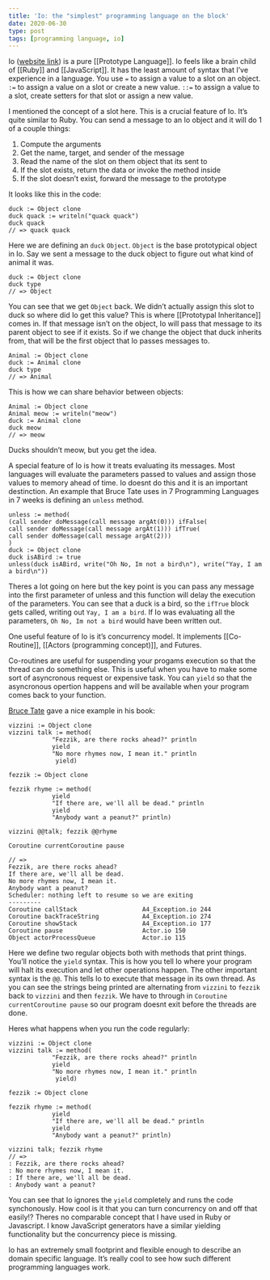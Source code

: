 ```yaml
---
title: 'Io: the "simplest" programming language on the block'
date: 2020-06-30
type: post
tags: [programming language, io]
---
```


Io ([website link](http://iolanguage.com/)) is a pure [[Prototype Language]]. Io feels like a brain child of [[Ruby]] and [[JavaScript]]. It has the least amount of syntax that I&rsquo;ve experience in a language. You use `=` to assign a value to a slot on an object. `:=` to assign a value on a slot or create a new value. `::=` to assign a value to a slot, create setters for that slot or assign a new value.

I mentioned the concept of a slot here. This is a crucial feature of Io. It&rsquo;s quite similar to Ruby. You can send a message to an Io object and it will do 1 of a couple things:

1.  Compute the arguments
2.  Get the name, target, and sender of the message
3.  Read the name of the slot on them object that its sent to
4.  If the slot exists, return the data or invoke the method inside
5.  If the slot doesn’t exist, forward the message to the prototype

It looks like this in the code:

    duck := Object clone
    duck quack := writeln("quack quack")
    duck quack
    // => quack quack

Here we are defining an `duck` `Object`. `Object` is the base prototypical object in Io. Say we sent a message to the duck object to figure out what kind of animal it was.

    duck := Object clone
    duck type
    // => Object

You can see that we get `Object` back. We didn&rsquo;t actually assign this slot to duck so where did Io get this value? This is where [[Prototypal Inheritance]] comes in. If that message isn&rsquo;t on the object, Io will pass that message to its parent object to see if it exists. So if we change the object that duck inherits from, that will be the first object that Io passes messages to.

    Animal := Object clone
    duck := Animal clone
    duck type
    // => Animal

This is how we can share behavior between objects:

    Animal := Object clone
    Animal meow := writeln("meow")
    duck := Animal clone
    duck meow
    // => meow

Ducks shouldn&rsquo;t meow, but you get the idea.

A special feature of Io is how it treats evaluating its messages. Most languages will evaluate the parameters passed to values and assign those values to memory ahead of time. Io doesnt do this and it is an important destinction. An example that Bruce Tate uses in 7 Programming Languages in 7 weeks is defining an `unless` method.

    unless := method(
    (call sender doMessage(call message argAt(0))) ifFalse(
    call sender doMessage(call message argAt(1))) ifTrue(
    call sender doMessage(call message argAt(2)))
    )
    duck := Object clone
    duck isABird := true
    unless(duck isABird, write("Oh No, Im not a bird\n"), write("Yay, I am a bird\n"))

Theres a lot going on here but the key point is you can pass any message into the first parameter of unless and this function will delay the execution of the parameters. You can see that a duck is a bird, so the `ifTrue` block gets called, writing out `Yay, I am a bird`. If Io was evaluating all the parameters, `Oh No, Im not a bird` would have been written out.

One useful feature of Io is it&rsquo;s concurrency model. It implements [[Co-Routine]], [[Actors (programming concept)]], and Futures.

Co-routines are useful for suspending your progams execution so that the thread can do something else. This is useful when you have to make some sort of asyncronous request or expensive task. You can `yield` so that the asyncronous opertion happens and will be available when your program comes back to your function.

[Bruce Tate](bruce_tate.md) gave a nice example in his book:

    vizzini := Object clone
    vizzini talk := method(
                "Fezzik, are there rocks ahead?" println
                yield
                "No more rhymes now, I mean it." println
                 yield)

    fezzik := Object clone

    fezzik rhyme := method(
    			yield
                "If there are, we'll all be dead." println
                yield
                "Anybody want a peanut?" println)

    vizzini @@talk; fezzik @@rhyme

    Coroutine currentCoroutine pause

    // =>
    Fezzik, are there rocks ahead?
    If there are, we'll all be dead.
    No more rhymes now, I mean it.
    Anybody want a peanut?
    Scheduler: nothing left to resume so we are exiting
    ---------
    Coroutine callStack                  A4_Exception.io 244
    Coroutine backTraceString            A4_Exception.io 274
    Coroutine showStack                  A4_Exception.io 177
    Coroutine pause                      Actor.io 150
    Object actorProcessQueue             Actor.io 115

Here we define two regular objects both with methods that print things. You&rsquo;ll notice the `yield` syntax. This is how you tell Io where your program will halt its execution and let other operations happen. The other important syntax is the `@@`. This tells Io to execute that message in its own thread. As you can see the strings being printed are alternating from `vizzini` to `fezzik` back to `vizzini` and then `fezzik`. We have to through in `Coroutine currentCoroutine pause` so our program doesnt exit before the threads are done.

Heres what happens when you run the code regularly:

    vizzini := Object clone
    vizzini talk := method(
                "Fezzik, are there rocks ahead?" println
                yield
                "No more rhymes now, I mean it." println
                 yield)

    fezzik := Object clone

    fezzik rhyme := method(
    			yield
                "If there are, we'll all be dead." println
                yield
                "Anybody want a peanut?" println)

    vizzini talk; fezzik rhyme
    // =>
    : Fezzik, are there rocks ahead?
    : No more rhymes now, I mean it.
    : If there are, we'll all be dead.
    : Anybody want a peanut?

You can see that Io ignores the `yield` completely and runs the code synchonously. How cool is it that you can turn concurrency on and off that easily!? Theres no comparable concept that I have used in Ruby or Javascript. I know JavaScript generators have a similar yielding functionality but the concurrency piece is missing.

Io has an extremely small footprint and flexible enough to describe an domain specific language. It&rsquo;s really cool to see how such different programming languages work.
